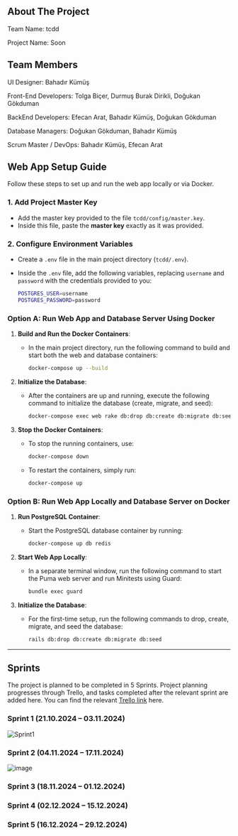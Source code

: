 <!-- ABOUT THE PROJECT -->
## About The Project

Team Name: tcdd

Project Name: Soon

## Team Members

UI Designer: Bahadır Kümüş

Front-End Developers: Tolga Biçer, Durmuş Burak Dirikli, Doğukan Gökduman

BackEnd Developers: Efecan Arat, Bahadır Kümüş, Doğukan Gökduman

Database Managers: Doğukan Gökduman, Bahadır Kümüş 

Scrum Master / DevOps: Bahadır Kümüş, Efecan Arat

<!-- SETUP -->
## Web App Setup Guide

Follow these steps to set up and run the web app locally or via Docker.

### 1. Add Project Master Key

- Add the master key provided to the file `tcdd/config/master.key`.
- Inside this file, paste the **master key** exactly as it was provided.

### 2. Configure Environment Variables

- Create a `.env` file in the main project directory (`tcdd/.env`).
- Inside the `.env` file, add the following variables, replacing `username` and `password` with the credentials provided to you:

  ```bash
  POSTGRES_USER=username
  POSTGRES_PASSWORD=password
  ```

### Option A: Run Web App and Database Server Using Docker

1. **Build and Run the Docker Containers**:
   - In the main project directory, run the following command to build and start both the web and database containers:

     ```bash
     docker-compose up --build
     ```

2. **Initialize the Database**:
   - After the containers are up and running, execute the following command to initialize the database (create, migrate, and seed):

     ```bash
     docker-compose exec web rake db:drop db:create db:migrate db:seed
     ```

3. **Stop the Docker Containers**:
   - To stop the running containers, use:

     ```bash
     docker-compose down
     ```

   - To restart the containers, simply run:

     ```bash
     docker-compose up
     ```

### Option B: Run Web App Locally and Database Server on Docker

1. **Run PostgreSQL Container**:
   - Start the PostgreSQL database container by running:

     ```bash
     docker-compose up db redis
     ```

2. **Start Web App Locally**:
   - In a separate terminal window, run the following command to start the Puma web server and run Minitests using Guard:

     ```bash
     bundle exec guard
     ```

3. **Initialize the Database**:
   - For the first-time setup, run the following commands to drop, create, migrate, and seed the database:

     ```bash
     rails db:drop db:create db:migrate db:seed
     ```
---

<!-- SPRINTS -->
## Sprints

The project is planned to be completed in 5 Sprints. Project planning progresses through Trello, and tasks completed after the relevant sprint are added here. You can find the relevant  [Trello link](https://trello.com/invite/6714c2844c67cecf50ae2465/ATTIa2365e44e5b80f0e5deb5b3cb36ed3d71D28C5F4) here.

### Sprint 1 (21.10.2024 – 03.11.2024)
![Sprint1](https://github.com/user-attachments/assets/d751ef8d-fa2b-4d37-a058-3d71bc5654aa)
### Sprint 2 (04.11.2024 – 17.11.2024)
![image](https://github.com/user-attachments/assets/3bf4b05e-9860-4ae8-a478-392e35c4711c)
### Sprint 3 (18.11.2024 – 01.12.2024)
### Sprint 4 (02.12.2024 – 15.12.2024)
### Sprint 5 (16.12.2024 – 29.12.2024)
